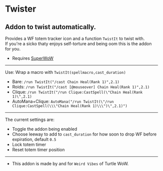 Twister
===
Addon to twist automatically.
---
Provides a WF totem tracker icon and a function `TwistIt` to twist with.  
If you're a sicko thaty enjoys self-torture and being oom this is the addon for you.  
* Requires [SuperWoW](https://github.com/balakethelock/SuperWoW/)  
___
Use: Wrap a macro with `TwistIt(spellmacro,cast_duration)`
* Bare: `/run TwistIt("/cast Chain Heal(Rank 1)",2.1)`
* Roids: `/run TwistIt("/cast [@mouseover] Chain Heal(Rank 1)",2.1)`
* Clique: `/run TwistIt("/run Clique:CastSpell(\"Chain Heal(Rank 1)\",2.1)`
* AutoMana+Clique: `AutoMana("/run TwistIt(\"/run Clique:CastSpell(\\\"Chain Heal(Rank 1)\\\")\",2.1)")`
___

The current settings are:
* Toggle the addon being enabled
* Choose leeway to add to `cast_duration` for how soon to drop WF before expiration, default `0.5`
* Lock totem timer
* Reset totem timer position

---

* This addon is made by and for `Weird Vibes` of Turtle WoW.  